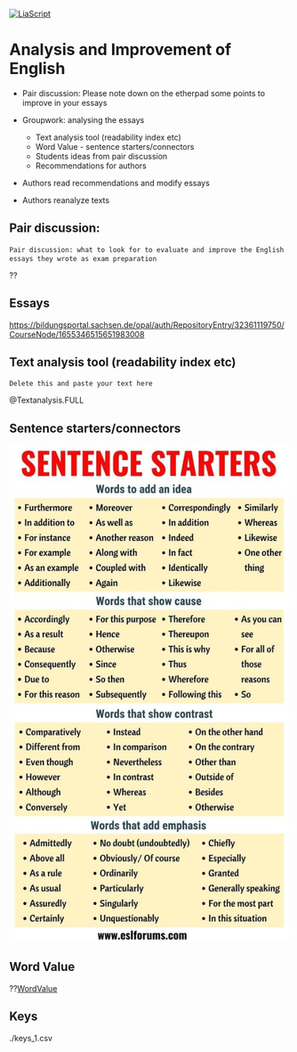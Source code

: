 <!--
author:   Mark Jacob
email:    Mark.Jacob@iuz.tu-freiberg.de
version:  0.0.1
language: en
narrator: UK English Female

comment:  This simple description of your course.
          Multiline is also okay.

link:     https://cdn.jsdelivr.net/chartist.js/latest/chartist.min.css

script:   https://cdn.jsdelivr.net/chartist.js/latest/chartist.min.js

icon: ./img/WBM_orig_RGB.jpg

import: https://raw.githubusercontent.com/liaTemplates/TextAnalysis/main/README.md

-->

[![LiaScript](https://raw.githubusercontent.com/LiaScript/LiaScript/master/badges/course.svg)](https://liascript.github.io/course/?https://github.com/markjjacob/SciPres/blob/main/TextAnalysis.md)

# Analysis and Improvement of English

- Pair discussion: Please note down on the etherpad some points to improve in your essays

- Groupwork: analysing the essays

  - Text analysis tool (readability index etc)
  - Word Value - sentence starters/connectors
  - Students ideas from pair discussion
  - Recommendations for authors

- Authors read recommendations and modify essays

- Authors reanalyze texts

## Pair discussion:
    Pair discussion: what to look for to evaluate and improve the English essays they wrote as exam preparation

??[](https://etherpad.informatik.tu-freiberg.de/p/TextAnalysis)

## Essays

https://bildungsportal.sachsen.de/opal/auth/RepositoryEntry/32361119750/CourseNode/1655346515651983008

##    Text analysis tool (readability index etc)

``` text
Delete this and paste your text here
```
@Textanalysis.FULL

## Sentence starters/connectors

![](./img/sentence_starters.jpg)

## Word Value

??[WordValue](http://www.wordvalue.gwi.uni-muenchen.de/home)

## Keys

./keys_1.csv